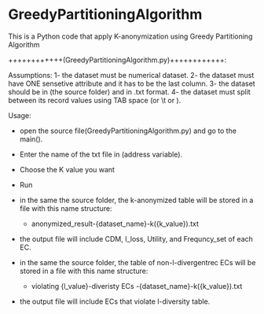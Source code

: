 # GreedyPartitioningAlgorithm
This is a Python code that apply K-anonymization using Greedy Partitioning Algorithm 


++++++++++++(GreedyPartitioningAlgorithm.py)++++++++++++:

Assumptions:
1- the dataset must be numerical dataset.
2- the dataset must have ONE sensetive attribute and it has to be the last column.
3- the dataset should be in (the source folder) and in .txt format.
4- the dataset must split between its record values using TAB space (or \t or 	).

Usage:
- open the source file(GreedyPartitioningAlgorithm.py) and go to the main().
- Enter the name of the txt file in (address variable).
- Choose the K value you want
- Run 
- in the same the source folder, the k-anonymized table will be stored in a file with this name structure:
	- anonymized_result-{dataset_name}-k({k_value}).txt
- the output file will include CDM, I_loss, Utility, and Frequncy_set of each EC.

- in the same the source folder, the table of non-l-divergentrec ECs will be stored in a file with this name structure:
	- violating {l_value}-diveristy ECs -{dataset_name}-k({k_value}).txt
- the output file will include ECs that violate l-diversity table.


